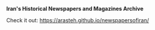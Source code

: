 **Iran's Historical Newspapers and Magazines Archive**

Check it out: https://arasteh.github.io/newspapersofiran/
